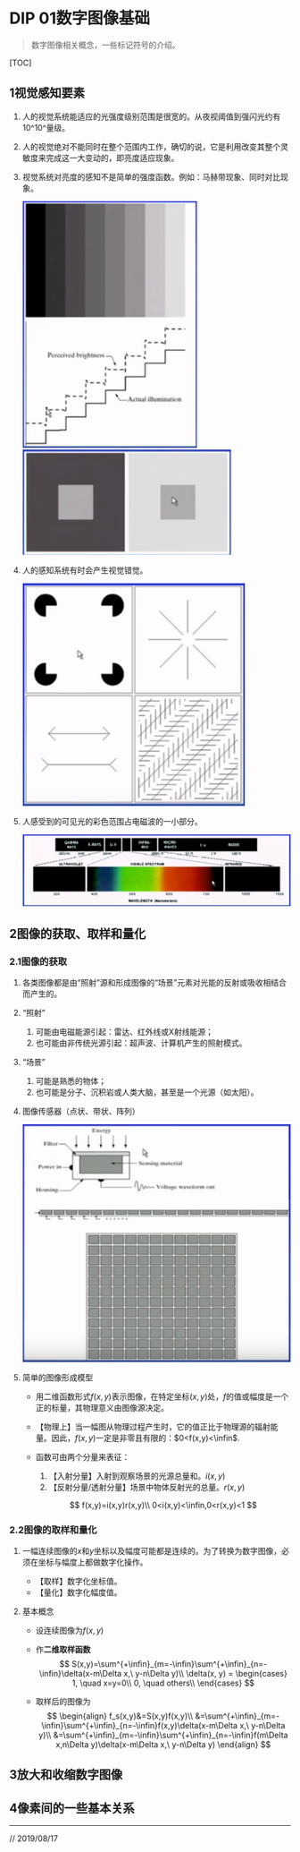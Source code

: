 # DIP 01数字图像基础

> 数字图像相关概念，一些标记符号的介绍。

[TOC]

## 1视觉感知要素

1. 人的视觉系统能适应的光强度级别范围是很宽的。从夜视阈值到强闪光约有10^10^量级。

2. 人的视觉绝对不能同时在整个范围内工作，确切的说，它是利用改变其整个灵敏度来完成这一大变动的，即亮度适应现象。

3. 视觉系统对亮度的感知不是简单的强度函数。例如：马赫带现象、同时对比现象。

   ![1](DIP%2001%E6%95%B0%E5%AD%97%E5%9B%BE%E5%83%8F%E5%9F%BA%E7%A1%80.assets/Screenshot_20190817_213441.png) ![2](DIP%2001%E6%95%B0%E5%AD%97%E5%9B%BE%E5%83%8F%E5%9F%BA%E7%A1%80.assets/Screenshot_20190817_213549.png)

4. 人的感知系统有时会产生视觉错觉。

   ![2](DIP%2001%E6%95%B0%E5%AD%97%E5%9B%BE%E5%83%8F%E5%9F%BA%E7%A1%80.assets/Screenshot_20190817_213724.png)

5. 人感受到的可见光的彩色范围占电磁波的一小部分。

   ![4](DIP%2001%E6%95%B0%E5%AD%97%E5%9B%BE%E5%83%8F%E5%9F%BA%E7%A1%80.assets/Screenshot_20190817_213858.png)

## 2图像的获取、取样和量化

### 2.1图像的获取

1. 各类图像都是由“照射”源和形成图像的“场景”元素对光能的反射或吸收相结合而产生的。

2. “照射”

   1. 可能由电磁能源引起：雷达、红外线或X射线能源；
   2. 也可能由非传统光源引起：超声波、计算机产生的照射模式。

3. “场景”

   1. 可能是熟悉的物体；
   2. 也可能是分子、沉积岩或人类大脑，甚至是一个光源（如太阳）。

4. 图像传感器（点状、带状、阵列）

   ![5](DIP%2001%E6%95%B0%E5%AD%97%E5%9B%BE%E5%83%8F%E5%9F%BA%E7%A1%80.assets/Screenshot_20190817_214401.png)

5. 简单的图像形成模型

   * 用二维函数形式$f(x,y)$表示图像，在特定坐标$(x,y)$处，$f$的值或幅度是一个正的标量，其物理意义由图像源决定。

   * 【物理上】当一幅图从物理过程产生时，它的值正比于物理源的辐射能量。因此，$f(x,y)$一定是非零且有限的：$0<f(x,y)<\infin$.

   * 函数可由两个分量来表征：

     1. 【入射分量】入射到观察场景的光源总量和。$i(x,y)$
     2. 【反射分量/透射分量】场景中物体反射光的总量。$r(x,y)$

     
     $$
     f(x,y)=i(x,y)r(x,y)\\
     0<i(x,y)<\infin,0<r(x,y)<1
     $$

### 2.2图像的取样和量化

1. 一幅连续图像的$x$和$y$坐标以及幅度可能都是连续的。为了转换为数字图像，必须在坐标与幅度上都做数字化操作。

   * 【取样】数字化坐标值。
   * 【量化】数字化幅度值。

2. 基本概念

   * 设连续图像为$f(x,y)$

   * 作**二维取样函数**
     $$
     S(x,y)=\sum^{+\infin}_{m=-\infin}\sum^{+\infin}_{n=-\infin}\delta(x-m\Delta x,\ y-n\Delta y)\\
     \delta(x, y) = \begin{cases}
     1, \quad x=y=0\\
     0, \quad others\\
     \end{cases}
     $$

   * 取样后的图像为
     $$
     \begin{align}
     f_s(x,y)&=S(x,y)f(x,y)\\
     &=\sum^{+\infin}_{m=-\infin}\sum^{+\infin}_{n=-\infin}f(x,y)\delta(x-m\Delta x,\ y-n\Delta y)\\
     &=\sum^{+\infin}_{m=-\infin}\sum^{+\infin}_{n=-\infin}f(m\Delta x,n\Delta y)\delta(x-m\Delta x,\ y-n\Delta y)
     \end{align}
     $$
     

## 3放大和收缩数字图像



## 4像素间的一些基本关系



---

// 2019/08/17